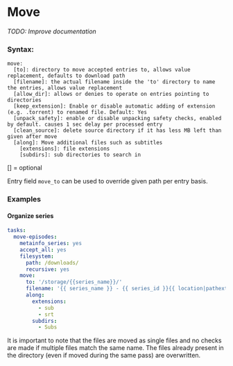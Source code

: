 # Move
*TODO: Improve documentation*

### Syntax:

```text
move:
  [to]: directory to move accepted entries to, allows value replacement, defaults to download path
  [filename]: the actual filename inside the 'to' directory to name the entries, allows value replacement
  [allow_dir]: allows or denies to operate on entries pointing to directories
  [keep_extension]: Enable or disable automatic adding of extension (e.g. .torrent) to renamed file. Default: Yes
  [unpack_safety]: enable or disable unpacking safety checks, enabled by default. causes 1 sec delay per processed entry
  [clean_source]: delete source directory if it has less MB left than given after move
  [along]: Move additional files such as subtitles
    [extensions]: file extensions
    [subdirs]: sub directories to search in
```

[] = optional

Entry field `move_to` can be used to override given path per entry basis.

### Examples

#### Organize series

```yaml
tasks:
  move-episodes:
    metainfo_series: yes 
    accept_all: yes 
    filesystem:
      path: /downloads/
      recursive: yes 
    move:
      to: '/storage/{{series_name}}/'
      filename: '{{ series_name }} - {{ series_id }}{{ location|pathext }}'
      along:
        extensions:
          - sub
          - srt
        subdirs:
          - Subs
```

It is important to note that the files are moved as single files and no checks are made if multiple files match the same name. The files already present in the directory (even if moved during the same pass) are overwritten.